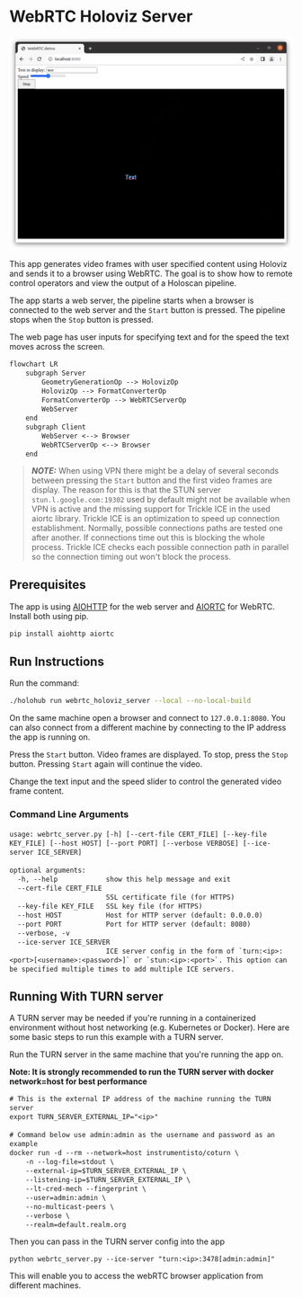 # WebRTC Holoviz Server

![](screenshot.png)<br>

This app generates video frames with user specified content using Holoviz and sends it to a browser using WebRTC. The goal is to show how to remote control operators and view the output of a Holoscan pipeline.

The app starts a web server, the pipeline starts when a browser is connected to the web server and the `Start` button is pressed. The pipeline stops when the `Stop` button is pressed.

The web page has user inputs for specifying text and for the speed the text moves across the screen.

```mermaid
flowchart LR
    subgraph Server
        GeometryGenerationOp --> HolovizOp
        HolovizOp --> FormatConverterOp
        FormatConverterOp --> WebRTCServerOp
        WebServer
    end
    subgraph Client
        WebServer <--> Browser
        WebRTCServerOp <--> Browser
    end
```

> **_NOTE:_** When using VPN there might be a delay of several seconds between pressing the `Start` button and the first video frames are display. The reason for this is that the STUN server `stun.l.google.com:19302` used by default might not be available when VPN is active and the missing support for Trickle ICE in the used aiortc library. Trickle ICE is an optimization to speed up connection establishment. Normally, possible connections paths are tested one after another. If connections time out this is blocking the whole process. Trickle ICE checks each possible connection path in parallel so the connection timing out won't block the process.

## Prerequisites

The app is using [AIOHTTP](https://docs.aiohttp.org/en/stable/) for the web server and [AIORTC](https://github.com/aiortc/aiortc) for WebRTC. Install both using pip.

```bash
pip install aiohttp aiortc
```

## Run Instructions

Run the command:

```bash
./holohub run webrtc_holoviz_server --local --no-local-build
```

On the same machine open a browser and connect to `127.0.0.1:8080`. You can also connect from a different machine by connecting to the IP address the app is running on.

Press the `Start` button. Video frames are displayed. To stop, press the `Stop` button. Pressing `Start` again will continue the video.

Change the text input and the speed slider to control the generated video frame content.

### Command Line Arguments

```
usage: webrtc_server.py [-h] [--cert-file CERT_FILE] [--key-file KEY_FILE] [--host HOST] [--port PORT] [--verbose VERBOSE] [--ice-server ICE_SERVER]

optional arguments:
  -h, --help            show this help message and exit
  --cert-file CERT_FILE
                        SSL certificate file (for HTTPS)
  --key-file KEY_FILE   SSL key file (for HTTPS)
  --host HOST           Host for HTTP server (default: 0.0.0.0)
  --port PORT           Port for HTTP server (default: 8080)
  --verbose, -v
  --ice-server ICE_SERVER
                        ICE server config in the form of `turn:<ip>:<port>[<username>:<password>]` or `stun:<ip>:<port>`. This option can be specified multiple times to add multiple ICE servers.
```


## Running With TURN server

A TURN server may be needed if you're running in a containerized environment without host networking (e.g. Kubernetes or Docker). Here are some basic steps to run this example with a TURN server.

Run the TURN server in the same machine that you're running the app on.

**Note: It is strongly recommended to run the TURN server with docker network=host for best performance**

```
# This is the external IP address of the machine running the TURN server
export TURN_SERVER_EXTERNAL_IP="<ip>"

# Command below use admin:admin as the username and password as an example
docker run -d --rm --network=host instrumentisto/coturn \
    -n --log-file=stdout \
    --external-ip=$TURN_SERVER_EXTERNAL_IP \
    --listening-ip=$TURN_SERVER_EXTERNAL_IP \
    --lt-cred-mech --fingerprint \
    --user=admin:admin \
    --no-multicast-peers \
    --verbose \
    --realm=default.realm.org
```

Then you can pass in the TURN server config into the app

```
python webrtc_server.py --ice-server "turn:<ip>:3478[admin:admin]"
```

This will enable you to access the webRTC browser application from different machines.
